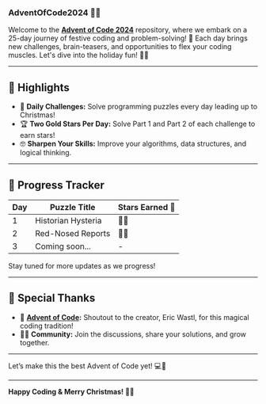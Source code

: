 ### AdventOfCode2024 🎄✨  
Welcome to the **[Advent of Code 2024](https://adventofcode.com/)** repository, where we embark on a 25-day journey of festive coding and problem-solving! 🌟 Each day brings new challenges, brain-teasers, and opportunities to flex your coding muscles. Let's dive into the holiday fun! 🎅🎁  

---

## 🌟 Highlights  
- 🎯 **Daily Challenges:** Solve programming puzzles every day leading up to Christmas!  
- 🏆 **Two Gold Stars Per Day:** Solve Part 1 and Part 2 of each challenge to earn stars!  
- 🤓 **Sharpen Your Skills:** Improve your algorithms, data structures, and logical thinking.  

---

## 📅 Progress Tracker  
| Day | Puzzle Title                 | Stars Earned 🌟 |
|-----|------------------------------|-----------------|
| 1   | Historian Hysteria           | 🌟🌟           |
| 2   | Red-Nosed Reports            | 🌟🌟           |
| 3   | Coming soon...               | -               |

Stay tuned for more updates as we progress!  

---

## 🎅 Special Thanks  
- 🎄 **[Advent of Code](https://adventofcode.com/):** Shoutout to the creator, Eric Wastl, for this magical coding tradition!  
- 🧑‍💻 **Community:** Join the discussions, share your solutions, and grow together.  

---

Let’s make this the best Advent of Code yet! 💻🌟   

---

**Happy Coding & Merry Christmas! 🎅🎄**  
